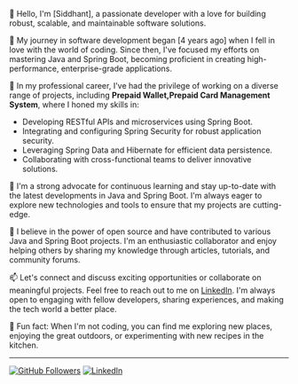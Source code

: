 👋 Hello, I'm [Siddhant], a passionate developer with a love for building robust, scalable, and maintainable software solutions.

🚀 My journey in software development began [4 years ago] when I fell in love with the world of coding. Since then, I've focused my efforts on mastering Java and Spring Boot, becoming proficient in creating high-performance, enterprise-grade applications.

💼 In my professional career, I've had the privilege of working on a diverse range of projects, including **Prepaid Wallet,Prepaid Card Management System**, where I honed my skills in:

- Developing RESTful APIs and microservices using Spring Boot.
- Integrating and configuring Spring Security for robust application security.
- Leveraging Spring Data and Hibernate for efficient data persistence.
- Collaborating with cross-functional teams to deliver innovative solutions.

🌱 I'm a strong advocate for continuous learning and stay up-to-date with the latest developments in Java and Spring Boot. I'm always eager to explore new technologies and tools to ensure that my projects are cutting-edge.

🤝 I believe in the power of open source and have contributed to various Java and Spring Boot projects. I'm an enthusiastic collaborator and enjoy helping others by sharing my knowledge through articles, tutorials, and community forums.

📫 Let's connect and discuss exciting opportunities or collaborate on meaningful projects. Feel free to reach out to me on [LinkedIn](https://www.linkedin.com/in/siddhantkamat). I'm always open to engaging with fellow developers, sharing experiences, and making the tech world a better place.

🚗 Fun fact: When I'm not coding, you can find me exploring new places, enjoying the great outdoors, or experimenting with new recipes in the kitchen.

---

[![GitHub Followers](https://img.shields.io/github/followers/ChampDev-in?label=Follow&style=social)](https://github.com/ChampDev-in)
[![LinkedIn](https://img.shields.io/badge/LinkedIn-Connect-blue)](https://www.linkedin.com/in/siddhantkamat)
